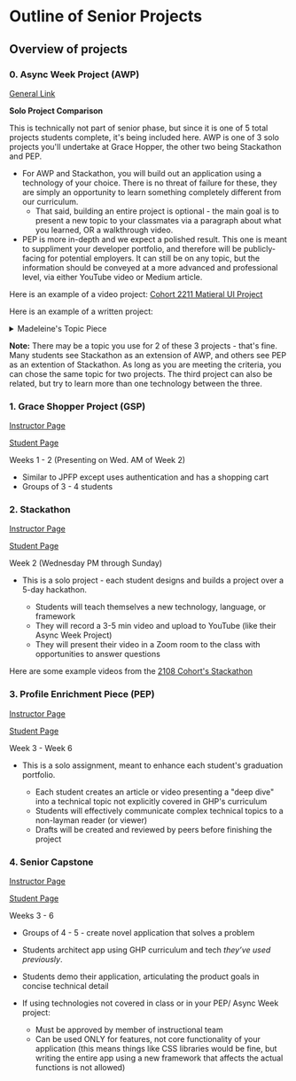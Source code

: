 # Outline of Senior Projects
## Overview of projects

### 0. Async Week Project (AWP)
[General Link](https://github.com/karaatfullstack/Async-Week-Guide#-async-week-project-)

**Solo Project Comparison**

This is technically not part of senior phase, but since it is one of 5 total projects students complete, it's being included here. 
AWP is one of 3 solo projects you'll undertake at Grace Hopper, the other two being Stackathon and PEP.
- For AWP and Stackathon, you will build out an application using a technology of your choice. There is no threat of failure for these, they are simply an opportunity to learn something completely different from our curriculum. 
   - That said, building an entire project is optional - the main goal is to present a new topic to your classmates via a paragraph about what you learned, OR a walkthrough video.
- PEP is more in-depth and we expect a polished result. This one is meant to suppliment your developer portfolio, and therefore will be publicly-facing for potential employers. It can still be on any topic, but the information should be conveyed at a more advanced and professional level, via either YouTube video or Medium article.

Here is an example of a video project: [Cohort 2211 Matieral UI Project](https://www.youtube.com/watch?v=Gl7qkIu9LYM)

Here is an example of a written project:
<details>
    <summary>Madeleine's Topic Piece</summary>
    For Async Week, I focused on D3, a data visualization tool. I'm adding a link to the github repo and the tutorial I was following putting this together! D3 is really sophisticated and complex, with great documentation and wide useage. I am excited to keep playing around with it and some of the very fun data sets I found to experiment with! I wanted to mention two drawbacks here:
    
   - D3 does not play very well with Node, which made it complicated to play around with. Ultimately, I was able to work with it by adding the script tag to the HTML, but it meant that VSCode was mad because of d3 methods being undefined in the code, and caused some other issues that I am still troubleshooting.
    
   - D3 is a DOM manipulation tool just as React is, and many of the basic tutorials were for D3 in a vanilla DOM setting. Figuring out how to integrate it in a React app would be an additional step (there are many resources to help with this).
</details>

**Note:** 
There may be a topic you use for 2 of these 3 projects - that's fine. Many students see Stackathon as an extension of AWP, and others see PEP as an extention of Stackathon. As long as you are meeting the criteria, you can chose the same topic for two projects. The third project can also be related, but try to learn more than one technology between the three.


### 1. Grace Shopper Project (GSP)
 
[Instructor Page](https://github.com/FullstackAcademy/2022-PILOT-program-guide-web-core/tree/main/04-sr-phase/02-grace-shopper)

[Student Page](https://github.com/karaatfullstack/Outline-of-Senior-Projects/blob/main/GSP.md)
   
   Weeks 1 - 2 (Presenting on Wed. AM of Week 2)

- Similar to JPFP except uses authentication and has a shopping cart
- Groups of 3 - 4 students
    
### 2. Stackathon

[Instructor Page](https://github.com/FullstackAcademy/2022-PILOT-program-guide-web-core/tree/main/04-sr-phase/03-stackathon)

[Student Page](https://github.com/karaatfullstack/2023-Senior-Phase/blob/main/Week%202/Stackathon/Student-Readme.md)

   Week 2 (Wednesday PM through Sunday)

- This is a solo project - each student designs and builds a project over a 5-day hackathon. 

     - Students will teach themselves a new technology, language, or framework
     - They will record a 3-5 min video and upload to YouTube (like their Async Week Project)
     - They will present their video in a Zoom room to the class with opportunities to answer questions

Here are some example videos from the [2108 Cohort's Stackathon](https://www.youtube.com/playlist?list=PL_yPiP-ZZLhLS18FEz-0rMrPV4-37nlcK)
        
### 3. Profile Enrichment Piece (PEP)

[Instructor Page](https://github.com/karaatfullstack/2023-Senior-Phase/blob/main/Week%201/Portfolio-Enrich-Piece.md)

[Student Page](https://github.com/karaatfullstack/Outline-of-Senior-Projects/blob/main/PEP.md)

Week 3 - Week 6
- This is a solo assignment, meant to enhance each student's graduation portfolio.

  - Each student creates an article or video presenting a "deep dive" into a technical topic not explicitly covered in GHP's curriculum
  - Students will effectively communicate complex technical topics to a non-layman reader (or viewer)
  - Drafts will be created and reviewed by peers before finishing the project

### 4. Senior Capstone
[Instructor Page](https://github.com/FullstackAcademy/2022-PILOT-program-guide-web-core/blob/main/04-sr-phase/04-capstone/01-Lesson-Plan.md)

[Student Page](https://github.com/karaatfullstack/Outline-of-Senior-Projects/blob/main/Capstone.md)
   
   Weeks 3 - 6

 - Groups of 4 - 5 - create novel application that solves a problem
 - Students architect app using GHP curriculum and tech *they’ve used previously*.
 - Students demo their application, articulating the product goals in concise technical detail           
 - If using technologies not covered in class or in your PEP/ Async Week project:

    - Must be approved by member of instructional team
    - Can be used ONLY for features, not core functionality of your application (this means things like CSS libraries would be fine, but writing the entire app using a new framework that affects the actual functions is not allowed)
